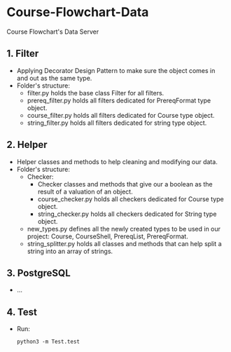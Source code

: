 # Course-Flowchart-Data
Course Flowchart's Data Server

## 1. Filter
- Applying Decorator Design Pattern to make sure the object comes in and out as the same type.
- Folder's structure:
  + filter.py holds the base class Filter for all filters.
  + prereq_filter.py holds all filters dedicated for PrereqFormat type object.
  + course_filter.py holds all filters dedicated for Course type object.
  + string_filter.py holds all filters dedicated for string type object.

## 2. Helper
- Helper classes and methods to help cleaning and modifying our data.
- Folder's structure:
  + Checker:
    + Checker classes and methods that give our a boolean as the result of a valuation of an object.
    + course_checker.py holds all checkers dedicated for Course type object.
    + string_checker.py holds all checkers dedicated for String type object.
  + new_types.py defines all the newly created types to be used in our project: Course, CourseShell, PrereqList, PrereqFormat.
  + string_splitter.py holds all classes and methods that can help split a string into an array of strings.

## 3. PostgreSQL
- ...

## 4. Test
- Run:
  ```
  python3 -m Test.test
  ```